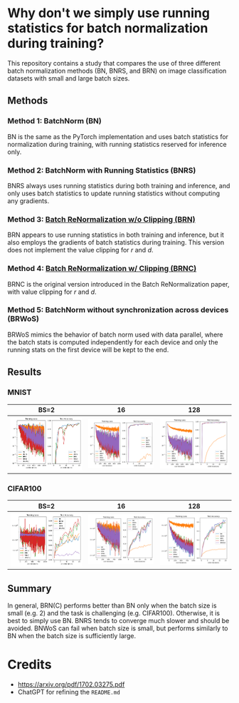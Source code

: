# Why don't we simply use running statistics for batch normalization during training?

This repository contains a study that compares the use of three different batch normalization methods (BN, BNRS, and BRN) on image classification datasets with small and large batch sizes.

## Methods

### Method 1: BatchNorm (BN)

BN is the same as the PyTorch implementation and uses batch statistics for normalization during training, with running statistics reserved for inference only.

### Method 2: BatchNorm with Running Statistics (BNRS)

BNRS always uses running statistics during both training and inference, and only uses batch statistics to update running statistics without computing any gradients.

### Method 3: [Batch ReNormalization w/o Clipping (BRN)](https://arxiv.org/pdf/1702.03275.pdf)

BRN appears to use running statistics in both training and inference, but it also employs the gradients of batch statistics during training. This version does not implement the value clipping for $r$ and $d$.

### Method 4: [Batch ReNormalization w/ Clipping (BRNC)](https://arxiv.org/pdf/1702.03275.pdf)

BRNC is the original version introduced in the Batch ReNormalization paper, with value clipping for $r$ and $d$.

### Method 5: BatchNorm without synchronization across devices (BRWoS)

BRWoS mimics the behavior of batch norm used with data parallel, where the batch stats is computed independently for each device and only the running stats on the first device will be kept to the end.

## Results

### MNIST

| BS=2                                  | 16                                     | 128                                     |
| ------------------------------------- | -------------------------------------- | --------------------------------------- |
| ![](./results/bs-2-dataset-MNIST.png) | ![](./results/bs-16-dataset-MNIST.png) | ![](./results/bs-128-dataset-MNIST.png) |

### CIFAR100

| BS=2                                     | 16                                        | 128                                        |
| ---------------------------------------- | ----------------------------------------- | ------------------------------------------ |
| ![](./results/bs-2-dataset-CIFAR100.png) | ![](./results/bs-16-dataset-CIFAR100.png) | ![](./results/bs-128-dataset-CIFAR100.png) |

## Summary

In general, BRN(C) performs better than BN only when the batch size is small (e.g. 2) and the task is challenging (e.g. CIFAR100). Otherwise, it is best to simply use BN. BNRS tends to converge much slower and should be avoided. BNWoS can fail when batch size is small, but performs similarly to BN when the batch size is sufficiently large.

# Credits

- https://arxiv.org/pdf/1702.03275.pdf
- ChatGPT for refining the `README.md`
